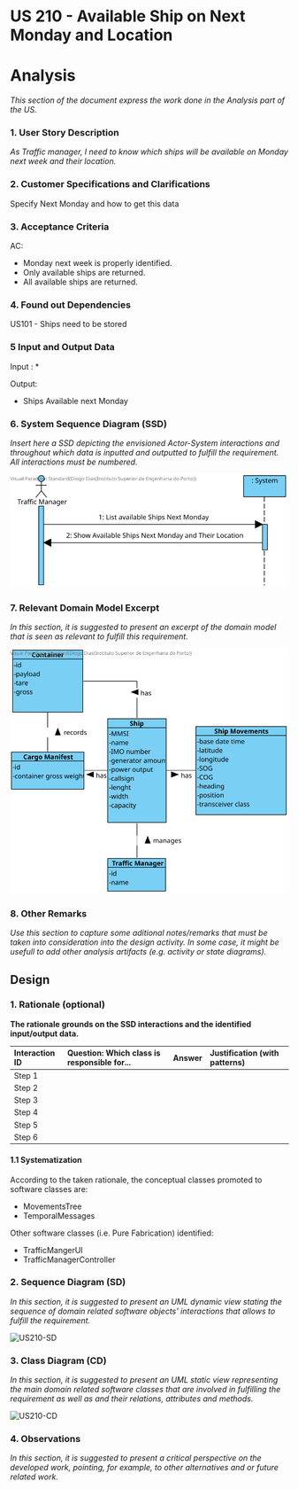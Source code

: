 # US 210 - Available Ship on Next Monday and Location

# Analysis

*This section of the document express the work done in the Analysis part of the US.*

### 1. User Story Description

*As Traffic manager, I need to know which ships will be available on Monday next week and their location.*

### 2. Customer Specifications and Clarifications 

Specify Next Monday and how to get this data

### 3. Acceptance Criteria

AC:
* Monday next week is properly identified.
*  Only available ships are returned.
*  All available ships are returned.


### 4. Found out Dependencies

US101 - Ships need to be stored

### 5 Input and Output Data

Input :
* 

Output:
* Ships Available next Monday

### 6. System Sequence Diagram (SSD)

*Insert here a SSD depicting the envisioned Actor-System interactions and throughout which data is inputted and outputted to fulfill the requirement. All interactions must be numbered.*

![US210-SSD](US210-SSD.svg)


### 7. Relevant Domain Model Excerpt 
*In this section, it is suggested to present an excerpt of the domain model that is seen as relevant to fulfill this requirement.* 

![US210-MD](US210-MD.svg)

### 8. Other Remarks

*Use this section to capture some aditional notes/remarks that must be taken into consideration into the design activity. In some case, it might be usefull to add other analysis artifacts (e.g. activity or state diagrams).* 



## Design 

### 1. Rationale (optional)

**The rationale grounds on the SSD interactions and the identified input/output data.**

| Interaction ID | Question: Which class is responsible for... | Answer  | Justification (with patterns)  |
|:-------------  |:--------------------- |:------------|:---------------------------- |
| Step 1  		 |							 |             |                              |
| Step 2  		 |							 |             |                              |
| Step 3  		 |							 |             |                              |
| Step 4  		 |							 |             |                              |
| Step 5  		 |							 |             |                              |
| Step 6  		 |							 |             |                              |              

#### 1.1 Systematization 

According to the taken rationale, the conceptual classes promoted to software classes are: 

 * MovementsTree
 * TemporalMessages

Other software classes (i.e. Pure Fabrication) identified: 
 * TrafficMangerUI  
 * TrafficManagerController

### 2. Sequence Diagram (SD)

*In this section, it is suggested to present an UML dynamic view stating the sequence of domain related software objects' interactions that allows to fulfill the requirement.* 

![US210-SD](US210-SD.svg)

### 3. Class Diagram (CD)

*In this section, it is suggested to present an UML static view representing the main domain related software classes that are involved in fulfilling the requirement as well as and their relations, attributes and methods.*

![US210-CD](US210-CD.svg)

### 4. Observations

*In this section, it is suggested to present a critical perspective on the developed work, pointing, for example, to other alternatives and or future related work.*





